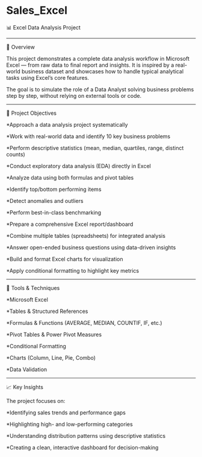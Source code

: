 # Sales_Excel
📊 Excel Data Analysis Project


-----------------------------------------------
🧠 Overview

This project demonstrates a complete data analysis workflow in Microsoft Excel — from raw data to final report and insights.
It is inspired by a real-world business dataset and showcases how to handle typical analytical tasks using Excel’s core features.

The goal is to simulate the role of a Data Analyst solving business problems step by step, without relying on external tools or code.


-----------------------------------------------
🧩 Project Objectives

*Approach a data analysis project systematically

*Work with real-world data and identify 10 key business problems

*Perform descriptive statistics (mean, median, quartiles, range, distinct counts)

*Conduct exploratory data analysis (EDA) directly in Excel

*Analyze data using both formulas and pivot tables

*Identify top/bottom performing items

*Detect anomalies and outliers

*Perform best-in-class benchmarking

*Prepare a comprehensive Excel report/dashboard

*Combine multiple tables (spreadsheets) for integrated analysis

*Answer open-ended business questions using data-driven insights

*Build and format Excel charts for visualization

*Apply conditional formatting to highlight key metrics



-----------------------------------------------
🧰 Tools & Techniques

*Microsoft Excel

*Tables & Structured References

*Formulas & Functions (AVERAGE, MEDIAN, COUNTIF, IF, etc.)

*Pivot Tables & Power Pivot Measures

*Conditional Formatting

*Charts (Column, Line, Pie, Combo)

*Data Validation



-----------------------------------------------
📈 Key Insights

The project focuses on:

*Identifying sales trends and performance gaps

*Highlighting high- and low-performing categories

*Understanding distribution patterns using descriptive statistics

*Creating a clean, interactive dashboard for decision-making
